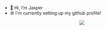 - 👋 Hi, I’m Jasper
- ⚙️ I'm currently setting up my github profile! 

<div align="center">
  <a href="#">
    <img align="center" src="https://github-readme-stats.vercel.app/api/wakatime?username=Jaespr&layout=compact&hide_border=false&bg_color=FFC812&title_color=383838&text_color=383838&custom_title=Coding%20Activity%20Breakdown%20(Last%207 Days)"/>
  </a>
 </div>
